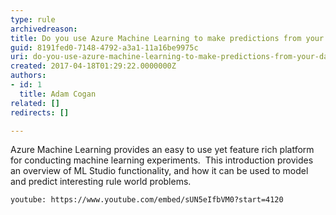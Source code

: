 ```yaml
---
type: rule
archivedreason: 
title: Do you use Azure Machine Learning to make predictions from your data?
guid: 8191fed0-7148-4792-a3a1-11a16be9975c
uri: do-you-use-azure-machine-learning-to-make-predictions-from-your-data
created: 2017-04-18T01:29:22.0000000Z
authors:
- id: 1
  title: Adam Cogan
related: []
redirects: []

---
```


Azure Machine Learning provides an easy to use yet feature rich platform for conducting machine learning experiments.  This introduction provides an overview of ML Studio functionality, and how it can be used to model and predict interesting rule world problems.


<!--endintro-->

`youtube: https://www.youtube.com/embed/sUN5eIfbVM0?start=4120`
